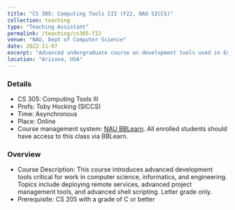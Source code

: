 ```yaml
---
title: "CS 305: Computing Tools III (F22, NAU SICCS)"
collection: teaching
type: "Teaching Assistant"
permalink: /teaching/cs305-f22
venue: "NAU, Dept of Computer Science"
date: 2022-11-07
excerpt: "Advanced undergraduate course on development tools used in Engineering & Science"
location: "Arizona, USA"
---
```


### Details
- CS 305: Computing Tools III
- Profs: Toby Hocking (SICCS)
- Time: Asynchronous
- Place: Online
- Course management system: [NAU BBLearn](https://bblearn.nau.edu/). All enrolled students should have access to this class via BBLearn.

### Overview
- Course Description: This course introduces advanced development tools critical
for work in computer science, informatics, and engineering. Topics include 
deploying remote services, advanced project management tools, and advanced shell 
scripting. Letter grade only.
- Prerequisite: CS 205 with a grade of C or better



